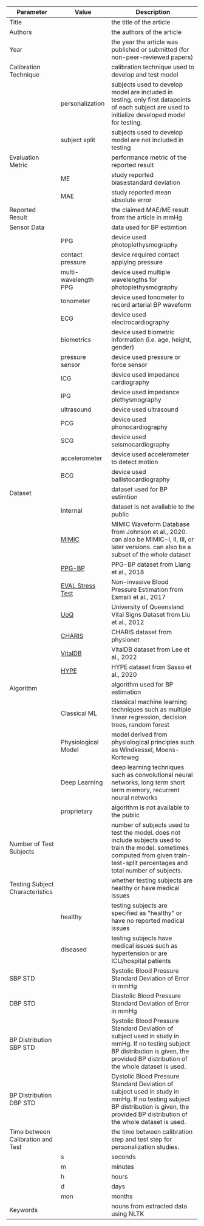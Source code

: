 | Parameter                         | Value                                                                       | Description                                                                                                                                                                             |
| --------------------------------- | --------------------------------------------------------------------------- | --------------------------------------------------------------------------------------------------------------------------------------------------------------------------------------- |
| Title                             |                                                                             | the title of the article                                                                                                                                                                |
| Authors                           |                                                                             | the authors of the article                                                                                                                                                              |
| Year                              |                                                                             | the year the article was published or submitted (for non-peer-reviewed papers)                                                                                                          |
| Calibration Technique             |                                                                             | calibration technique used to develop and test model                                                                                                                                    |
|                                   | personalization                                                             | subjects used to develop model are included in testing. only first datapoints of each subject are used to initialize developed model for testing.                                       |
|                                   | subject split                                                               | subjects used to develop model are not included in testing                                                                                                                              |
| Evaluation Metric                 |                                                                             | performance metric of the reported result                                                                                                                                               |
|                                   | ME                                                                          | study reported bias±standard deviation                                                                                                                                                  |
|                                   | MAE                                                                         | study reported mean absolute error                                                                                                                                                      |
| Reported Result                   |                                                                             | the claimed MAE/ME result from the article in mmHg                                                                                                                                      |
| Sensor Data                       |                                                                             | data used for BP estimtion                                                                                                                                                              |
|                                   | PPG                                                                         | device used photoplethysmography                                                                                                                                                        |
|                                   | contact pressure                                                            | device required contact applying pressure                                                                                                                                               |
|                                   | multi-wavelength PPG                                                        | device used multiple wavelengths for photoplethysmography                                                                                                                               |
|                                   | tonometer                                                                   | device used tonometer to record arterial BP waveform                                                                                                                                    |
|                                   | ECG                                                                         | device used electrocardiography                                                                                                                                                         |
|                                   | biometrics                                                                  | device used biometric information (i.e. age, height, gender)                                                                                                                            |
|                                   | pressure sensor                                                             | device used pressure or force sensor                                                                                                                                                    |
|                                   | ICG                                                                         | device used impedance cardiography                                                                                                                                                      |
|                                   | IPG                                                                         | device used impedance plethysmography                                                                                                                                                   |
|                                   | ultrasound                                                                  | device used ultrasound                                                                                                                                                                  |
|                                   | PCG                                                                         | device used phonocardiography                                                                                                                                                           |
|                                   | SCG                                                                         | device used seismocardiography                                                                                                                                                          |
|                                   | accelerometer                                                               | device used accelerometer to detect motion                                                                                                                                              |
|                                   | BCG                                                                         | device used ballistocardiography                                                                                                                                                        |
| Dataset                           |                                                                             | dataset used for BP estimtion                                                                                                                                                           |
|                                   | Internal                                                                    | dataset is not available to the public                                                                                                                                                  |
|                                   | [MIMIC](https://physionet.org/content/mimic3wdb/1.0/)                       | MIMIC Waveform Database from Johnson et al., 2020. can also be MIMIC-I, II, III, or later versions. can also be a subset of the whole dataset                                           |
|                                   | [PPG-BP](https://doi.org/10.1038/sdata.2018.20)                             | PPG-BP dataset from Liang et al., 2018                                                                                                                                                  |
|                                   | [EVAL Stress Test](https://www.kaggle.com/datasets/mkachuee/noninvasivebp)  | Non-invasive Blood Pressure Estimation from Esmaili et al., 2017                                                                                                                        |
|                                   | [UoQ](https://outbox.eait.uq.edu.au/uqdliu3/uqvitalsignsdataset/index.html) | University of Queensland Vital Signs Dataset from Liu et al., 2012                                                                                                                      |
|                                   | [CHARIS](https://physionet.org/content/charisdb/1.0.0/)                     | CHARIS dataset from physionet                                                                                                                                                           |
|                                   | [VitalDB](https://osf.io/dtc45/)                                            | VitalDB dataset from Lee et al., 2022                                                                                                                                                   |
|                                   | [HYPE](https://github.com/arianesasso/aime-2020)                            | HYPE dataset from Sasso et al., 2020                                                                                                                                                    |
| Algorithm                         |                                                                             | algorithm used for BP estimation                                                                                                                                                        |
|                                   | Classical ML                                                                | classical machine learning techniques such as multiple linear regression, decision trees, random forest                                                                                 |
|                                   | Physiological Model                                                         | model derived from physiological principles such as Windkessel, Moens-Korteweg                                                                                                          |
|                                   | Deep Learning                                                               | deep learning techniques such as convolutional neural networks, long term short term memory, recurrent neural networks                                                                  |
|                                   | proprietary                                                                 | algorithm is not available to the public                                                                                                                                                |
| Number of Test Subjects           |                                                                             | number of subjects used to test the model. does not include subjects used to train the model. sometimes computed from given train-test-split percentages and total number of subjects.  |
| Testing Subject Characteristics   |                                                                             | whether testing subjects are healthy or have medical issues                                                                                                                             |
|                                   | healthy                                                                     | testing subjects are specified as "healthy" or have no reported medical issues                                                                                                          |
|                                   | diseased                                                                    | testing subjects have medical issues such as hypertension or are ICU/hospital patients                                                                                                  |
| SBP STD                           |                                                                             | Systolic Blood Pressure Standard Deviation of Error in mmHg                                                                                                                             |
| DBP STD                           |                                                                             | Diastolic Blood Pressure Standard Deviation of Error in mmHg                                                                                                                            |
| BP Distribution SBP STD           |                                                                             | Systolic Blood Pressure Standard Deviation of subject used in study in mmHg. If no testing subject BP distribution is given, the provided BP distribution of the whole dataset is used. |
| BP Distribution DBP STD           |                                                                             | Dystolic Blood Pressure Standard Deviation of subject used in study in mmHg. If no testing subject BP distribution is given, the provided BP distribution of the whole dataset is used. |
| Time between Calibration and Test |                                                                             | the time between calibration step and test step for personalization studies.                                                                                                            |
|                                   | s                                                                           | seconds                                                                                                                                                                                 |
|                                   | m                                                                           | minutes                                                                                                                                                                                 |
|                                   | h                                                                           | hours                                                                                                                                                                                   |
|                                   | d                                                                           | days                                                                                                                                                                                    |
|                                   | mon                                                                         | months                                                                                                                                                                                  |
| Keywords                          |                                                                             | nouns from extracted data using NLTK                                                                                                                                                    |